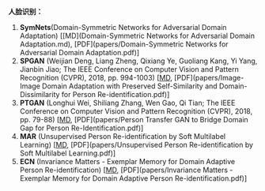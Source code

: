 **人脸识别：**

1. **SymNets**(Domain-Symmetric Networks for Adversarial Domain Adaptation) [[MD](Domain-Symmetric Networks for Adversarial Domain Adaptation.md), [PDF](papers/Domain-Symmetric Networks for Adversarial Domain Adaptation.pdf)]
2. **SPGAN** (Weijian Deng, Liang Zheng, Qixiang Ye, Guoliang Kang, Yi Yang, Jianbin Jiao; The IEEE Conference on Computer Vision and Pattern Recognition (CVPR), 2018, pp. 994-1003) [[MD](), [PDF](papers/Image-Image Domain Adaptation with Preserved Self-Similarity and Domain-Dissimilarity for Person Re-identification.pdf)]
3. **PTGAN** (Longhui Wei, Shiliang Zhang, Wen Gao, Qi Tian; The IEEE Conference on Computer Vision and Pattern Recognition (CVPR), 2018, pp. 79-88) [[MD](), [PDF](papers/Person Transfer GAN to Bridge Domain Gap for Person Re-Identification.pdf)]
4. **MAR** (Unsupervised Person Re-identification by Soft Multilabel Learning) [[MD](), [PDF](papers/Unsupervised Person Re-identification by Soft Multilabel Learning.pdf)]
5. **ECN** (Invariance Matters - Exemplar Memory for Domain Adaptive Person Re-identification) [[MD](), [PDF](papers/Invariance Matters - Exemplar Memory for Domain Adaptive Person Re-identification.pdf)]